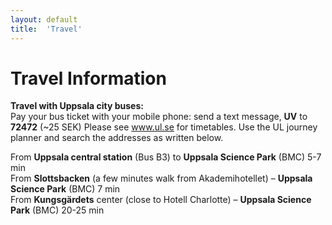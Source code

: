 ```yaml
---
layout: default
title:  'Travel'
---
```


# Travel Information

**Travel with Uppsala city buses:**  
Pay your bus ticket with your mobile phone: send a text message, **UV** to **72472** (~25 SEK)
Please see www.ul.se for timetables. Use the UL journey planner and search the addresses as written below.

From **Uppsala central station** (Bus B3) to **Uppsala Science Park** (BMC) 5-7 min  
From **Slottsbacken** (a few minutes walk from Akademihotellet) – **Uppsala Science Park** (BMC) 7 min  
From **Kungsgärdets** center (close to Hotell Charlotte) – **Uppsala Science Park** (BMC) 20-25 min  